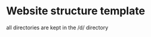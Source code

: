 Website structure template
==========================

all directories are kept in the /d/ directory<br>

